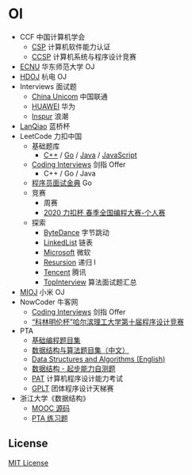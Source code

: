 # OI

- CCF 中国计算机学会
  - [CSP](CCF/CSP) 计算机软件能力认证
  - [CCSP](CCF/CCSP) 计算机系统与程序设计竞赛
- [ECNU](ECNU) 华东师范大学 OJ
- [HDOJ](HDOJ) 杭电 OJ
- Interviews 面试题
  - [China Unicom](Interviews/China%20Unicom) 中国联通
  - [HUAWEI](Interviews/HUAWEI) 华为
  - [Inspur](Interviews/Inspur) 浪潮
- [LanQiao](LanQiao) 蓝桥杯
- LeetCode 力扣中国
  - 基础题库
    - [C++](LeetCode/C) /  [Go](LeetCode/Go) / [Java](LeetCode/Java) / [JavaScript](LeetCode/JavaScript)
  - [Coding Interviews](LeetCode/CodingInterviews) 剑指 Offer
    - C++ / Go / Java
  - [程序员面试金典](LeetCode/LCCI) Go
  - 竞赛
    - 周赛
    - [2020 力扣杯 春季全国编程大赛-个人赛](LeetCode/Contest/2020Spring/Single)
  - 探索
    - [ByteDance](LeetCode/Explore/ByteDance) 字节跳动
    - [LinkedList](LeetCode/Explore/LinkedList) 链表
    - [Microsoft](LeetCode/Explore/Microsoft) 微软
    - [Resursion](LeetCode/Explore/Recursion) 递归 I
    - [Tencent](LeetCode/Explore/Tencent) 腾讯
    - [TopInterview](LeetCode/Explore/TopInterview) 算法面试题汇总
- [MIOJ](MIOJ) 小米 OJ
- NowCoder 牛客网
  - [Coding Interviews](NowCoder/CodingInterviews) 剑指 Offer
  - [“科林明伦杯”哈尔滨理工大学第十届程序设计竞赛](NowCoder/Contest/5758)
- PTA
  - [基础编程题目集](PTA/Basic)
  - [数据结构与算法题目集（中文）](PTA/DataStructure)
  - [Data Structures and Algorithms (English)](PTA/DataStructureEng)
  - [数据结构 - 起步能力自测题](PTA/DS-Self-Test)
  - [PAT](PTA/PAT) 计算机程序设计能力考试
  - [GPLT](PTA/GPLT) 团体程序设计天梯赛
- 浙江大学《数据结构》
  - [MOOC 源码](ZJUDS/MOOC_Source)
  - [PTA 练习题](ZJUDS/PTA)

## License

[MIT License](LICENSE)